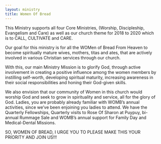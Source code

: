 ```yaml
---
layout: ministry
title: Women Of Bread
---
```

 
This Ministry supports all four Core Ministries, (Worship, Discipleship, Evangelism and Care) as well as our church theme for 2018 to 2020 which is to CALL, CULTIVATE and CARE.

Our goal for this ministry is for all the WOMen of Bread From Heaven to
become spiritually mature wives, mothers, titas and ates, that are actively
involved in various Christian services through our church.

With this, our main Ministry Mission is to glorify God, through active
involvement in creating a positive influence among the women members by
instilling self-worth, developing spiritual maturity, increasing awareness in
their social responsibilities and honing their God-given skills.

We also envision that our community of Women in this church would worship
God and seek to grow in spirituality and service, all for the glory of God.
Ladies, you are probably already familiar with WOMB’s annual activities, since
we’ve been enjoining you ladies to attend. We have the Quarterly Fellowships,
Quarterly visits to Rose Of Sharon at Puypuy, bi-annual Rummage Sale and
WOMB’s annual support for Family Day and Medical-Dental Missions.

SO, WOMEN OF BREAD, I URGE YOU TO PLEASE MAKE THIS YOUR
PRIORITY AND JOIN US!!!
